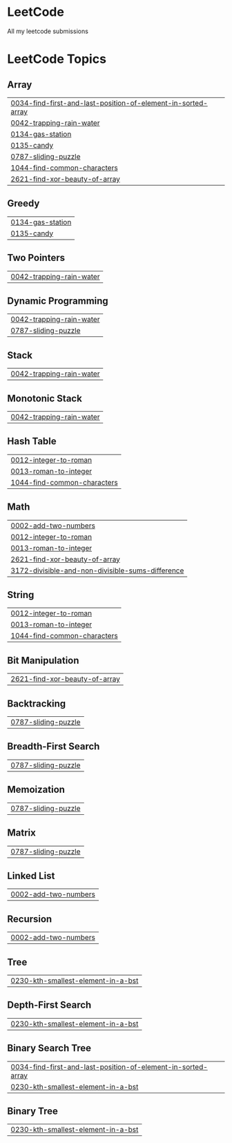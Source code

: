 # LeetCode
All my leetcode submissions

<!---LeetCode Topics Start-->
# LeetCode Topics
## Array
|  |
| ------- |
| [0034-find-first-and-last-position-of-element-in-sorted-array](https://github.com/raghuveer88/LeetCode/tree/master/0034-find-first-and-last-position-of-element-in-sorted-array) |
| [0042-trapping-rain-water](https://github.com/raghuveer88/LeetCode/tree/master/0042-trapping-rain-water) |
| [0134-gas-station](https://github.com/raghuveer88/LeetCode/tree/master/0134-gas-station) |
| [0135-candy](https://github.com/raghuveer88/LeetCode/tree/master/0135-candy) |
| [0787-sliding-puzzle](https://github.com/raghuveer88/LeetCode/tree/master/0787-sliding-puzzle) |
| [1044-find-common-characters](https://github.com/raghuveer88/LeetCode/tree/master/1044-find-common-characters) |
| [2621-find-xor-beauty-of-array](https://github.com/raghuveer88/LeetCode/tree/master/2621-find-xor-beauty-of-array) |
## Greedy
|  |
| ------- |
| [0134-gas-station](https://github.com/raghuveer88/LeetCode/tree/master/0134-gas-station) |
| [0135-candy](https://github.com/raghuveer88/LeetCode/tree/master/0135-candy) |
## Two Pointers
|  |
| ------- |
| [0042-trapping-rain-water](https://github.com/raghuveer88/LeetCode/tree/master/0042-trapping-rain-water) |
## Dynamic Programming
|  |
| ------- |
| [0042-trapping-rain-water](https://github.com/raghuveer88/LeetCode/tree/master/0042-trapping-rain-water) |
| [0787-sliding-puzzle](https://github.com/raghuveer88/LeetCode/tree/master/0787-sliding-puzzle) |
## Stack
|  |
| ------- |
| [0042-trapping-rain-water](https://github.com/raghuveer88/LeetCode/tree/master/0042-trapping-rain-water) |
## Monotonic Stack
|  |
| ------- |
| [0042-trapping-rain-water](https://github.com/raghuveer88/LeetCode/tree/master/0042-trapping-rain-water) |
## Hash Table
|  |
| ------- |
| [0012-integer-to-roman](https://github.com/raghuveer88/LeetCode/tree/master/0012-integer-to-roman) |
| [0013-roman-to-integer](https://github.com/raghuveer88/LeetCode/tree/master/0013-roman-to-integer) |
| [1044-find-common-characters](https://github.com/raghuveer88/LeetCode/tree/master/1044-find-common-characters) |
## Math
|  |
| ------- |
| [0002-add-two-numbers](https://github.com/raghuveer88/LeetCode/tree/master/0002-add-two-numbers) |
| [0012-integer-to-roman](https://github.com/raghuveer88/LeetCode/tree/master/0012-integer-to-roman) |
| [0013-roman-to-integer](https://github.com/raghuveer88/LeetCode/tree/master/0013-roman-to-integer) |
| [2621-find-xor-beauty-of-array](https://github.com/raghuveer88/LeetCode/tree/master/2621-find-xor-beauty-of-array) |
| [3172-divisible-and-non-divisible-sums-difference](https://github.com/raghuveer88/LeetCode/tree/master/3172-divisible-and-non-divisible-sums-difference) |
## String
|  |
| ------- |
| [0012-integer-to-roman](https://github.com/raghuveer88/LeetCode/tree/master/0012-integer-to-roman) |
| [0013-roman-to-integer](https://github.com/raghuveer88/LeetCode/tree/master/0013-roman-to-integer) |
| [1044-find-common-characters](https://github.com/raghuveer88/LeetCode/tree/master/1044-find-common-characters) |
## Bit Manipulation
|  |
| ------- |
| [2621-find-xor-beauty-of-array](https://github.com/raghuveer88/LeetCode/tree/master/2621-find-xor-beauty-of-array) |
## Backtracking
|  |
| ------- |
| [0787-sliding-puzzle](https://github.com/raghuveer88/LeetCode/tree/master/0787-sliding-puzzle) |
## Breadth-First Search
|  |
| ------- |
| [0787-sliding-puzzle](https://github.com/raghuveer88/LeetCode/tree/master/0787-sliding-puzzle) |
## Memoization
|  |
| ------- |
| [0787-sliding-puzzle](https://github.com/raghuveer88/LeetCode/tree/master/0787-sliding-puzzle) |
## Matrix
|  |
| ------- |
| [0787-sliding-puzzle](https://github.com/raghuveer88/LeetCode/tree/master/0787-sliding-puzzle) |
## Linked List
|  |
| ------- |
| [0002-add-two-numbers](https://github.com/raghuveer88/LeetCode/tree/master/0002-add-two-numbers) |
## Recursion
|  |
| ------- |
| [0002-add-two-numbers](https://github.com/raghuveer88/LeetCode/tree/master/0002-add-two-numbers) |
## Tree
|  |
| ------- |
| [0230-kth-smallest-element-in-a-bst](https://github.com/raghuveer88/LeetCode/tree/master/0230-kth-smallest-element-in-a-bst) |
## Depth-First Search
|  |
| ------- |
| [0230-kth-smallest-element-in-a-bst](https://github.com/raghuveer88/LeetCode/tree/master/0230-kth-smallest-element-in-a-bst) |
## Binary Search Tree
|  |
| ------- |
| [0034-find-first-and-last-position-of-element-in-sorted-array](https://github.com/raghuveer88/LeetCode/tree/master/0034-find-first-and-last-position-of-element-in-sorted-array) |
| [0230-kth-smallest-element-in-a-bst](https://github.com/raghuveer88/LeetCode/tree/master/0230-kth-smallest-element-in-a-bst) |
## Binary Tree
|  |
| ------- |
| [0230-kth-smallest-element-in-a-bst](https://github.com/raghuveer88/LeetCode/tree/master/0230-kth-smallest-element-in-a-bst) |
<!---LeetCode Topics End-->